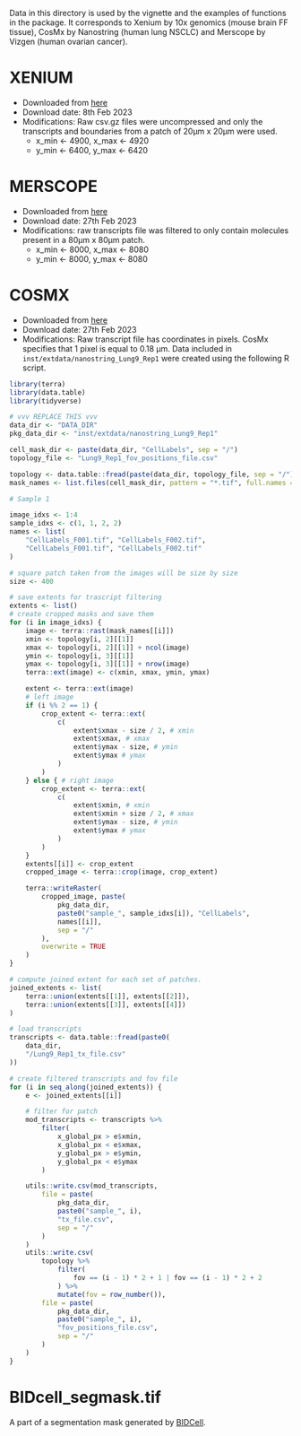 Data in this directory is used by the vignette and the examples of functions
in the package. It corresponds to Xenium by 10x genomics (mouse brain FF
tissue), CosMx by Nanostring (human lung NSCLC) and Merscope by Vizgen (human
ovarian cancer).

# XENIUM
- Downloaded from [here](https://www.10xgenomics.com/resources/datasets/fresh-frozen-mouse-brain-replicates-1-standard)
- Download date: 8th Feb 2023
- Modifications: Raw csv.gz files were uncompressed and only the transcripts
and boundaries from a patch of 20µm x 20µm were used. 
    - x_min <- 4900, x_max <- 4920
    - y_min <- 6400, y_max <- 6420

# MERSCOPE
- Downloaded from [here](https://console.cloud.google.com/storage/browser/vz-ffpe-showcase/HumanOvarianCancerPatient2Slice2?pageState=(%22StorageObjectListTable%22:(%22f%22:%22%255B%255D%22))&prefix=&forceOnObjectsSortingFiltering=false)
- Download date: 27th Feb 2023
- Modifications: raw transcripts file was filtered to only contain molecules
present in a 80µm x 80µm patch.
    - x_min <- 8000, x_max <- 8080
    - y_min <- 8000, y_max <- 8080 

# COSMX
- Downloaded from [here](https://nanostring.com/products/cosmx-spatial-molecular-imager/nsclc-ffpe-dataset/)
- Download date: 27th Feb 2023
- Modifications: Raw transcript file has coordinates in pixels. CosMx specifies that 1 pixel is equal to 0.18 µm. Data included in `inst/extdata/nanostring_Lung9_Rep1` were created using the following R script.

```r
library(terra)
library(data.table)
library(tidyverse)

# vvv REPLACE THIS vvv
data_dir <- "DATA_DIR"
pkg_data_dir <- "inst/extdata/nanostring_Lung9_Rep1"

cell_mask_dir <- paste(data_dir, "CellLabels", sep = "/")
topology_file <- "Lung9_Rep1_fov_positions_file.csv"

topology <- data.table::fread(paste(data_dir, topology_file, sep = "/"))
mask_names <- list.files(cell_mask_dir, pattern = "*.tif", full.names = TRUE)

# Sample 1

image_idxs <- 1:4
sample_idxs <- c(1, 1, 2, 2)
names <- list(
    "CellLabels_F001.tif", "CellLabels_F002.tif",
    "CellLabels_F001.tif", "CellLabels_F002.tif"
)

# square patch taken from the images will be size by size
size <- 400

# save extents for trascript filtering
extents <- list()
# create cropped masks and save them
for (i in image_idxs) {
    image <- terra::rast(mask_names[[i]])
    xmin <- topology[i, 2][[1]]
    xmax <- topology[i, 2][[1]] + ncol(image)
    ymin <- topology[i, 3][[1]]
    ymax <- topology[i, 3][[1]] + nrow(image)
    terra::ext(image) <- c(xmin, xmax, ymin, ymax)

    extent <- terra::ext(image)
    # left image
    if (i %% 2 == 1) {
        crop_extent <- terra::ext(
            c(
                extent$xmax - size / 2, # xmin
                extent$xmax, # xmax
                extent$ymax - size, # ymin
                extent$ymax # ymax
            )
        )
    } else { # right image
        crop_extent <- terra::ext(
            c(
                extent$xmin, # xmin
                extent$xmin + size / 2, # xmax
                extent$ymax - size, # ymin
                extent$ymax # ymax
            )
        )
    }
    extents[[i]] <- crop_extent
    cropped_image <- terra::crop(image, crop_extent)

    terra::writeRaster(
        cropped_image, paste(
            pkg_data_dir,
            paste0("sample_", sample_idxs[i]), "CellLabels",
            names[[i]],
            sep = "/"
        ),
        overwrite = TRUE
    )
}

# compute joined extent for each set of patches.
joined_extents <- list(
    terra::union(extents[[1]], extents[[2]]),
    terra::union(extents[[3]], extents[[4]])
)

# load transcripts
transcripts <- data.table::fread(paste0(
    data_dir,
    "/Lung9_Rep1_tx_file.csv"
))

# create filtered transcripts and fov file
for (i in seq_along(joined_extents)) {
    e <- joined_extents[[i]]

    # filter for patch
    mod_transcripts <- transcripts %>%
        filter(
            x_global_px > e$xmin,
            x_global_px < e$xmax,
            y_global_px > e$ymin,
            y_global_px < e$ymax
        )

    utils::write.csv(mod_transcripts,
        file = paste(
            pkg_data_dir,
            paste0("sample_", i),
            "tx_file.csv",
            sep = "/"
        )
    )
    utils::write.csv(
        topology %>%
            filter(
                fov == (i - 1) * 2 + 1 | fov == (i - 1) * 2 + 2
            ) %>%
            mutate(fov = row_number()),
        file = paste(
            pkg_data_dir,
            paste0("sample_", i),
            "fov_positions_file.csv",
            sep = "/"
        )
    )
}
```


# BIDcell_segmask.tif

A part of a segmentation mask generated by [BIDCell](https://github.com/SydneyBioX/BIDCell).